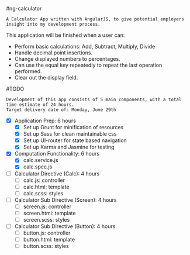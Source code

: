#ng-calculator
```
A Calculator App written with AngularJS, to give potential employers insight into my development process.
```

This application will be finished when a user can:
  * Perform basic calculations: Add, Subtract, Multiply, Divide
  * Handle decimal point insertions.
  * Change displayed numbers to percentages.
  * Can use the equal key repeatedly to repeat the last operation performed.
  * Clear out the display field.

#TODO
```
Development of this app consists of 5 main components, with a total time estimate of 24 hours.
Target delivery date of: Monday, June 29th
```

- [x] Application Prep: 6 hours
  - [x] Set up Grunt for minification of resources
  - [x] Set up Sass for clean maintainable css
  - [x] Set up UI-router for state based navigation
  - [x] Set up Karma and Jasmine for testing

- [x] Computation Functionality: 6 hours
  - [x] calc.service.js
  - [x] calc.spec.js

- [ ] Calculator Directive (Calc): 4 hours
  - [ ] calc.js: controller
  - [ ] calc.html: template
  - [ ] calc.scss: styles

- [ ] Calculator Sub Directive (Screen): 4 hours
  - [ ] screen.js: controller
  - [ ] screen.html: template
  - [ ] screen.scss: styles

- [ ] Calculator Sub Directive (Button): 4 hours
  - [ ] button.js: controller
  - [ ] button.html: template
  - [ ] button.scss: styles

